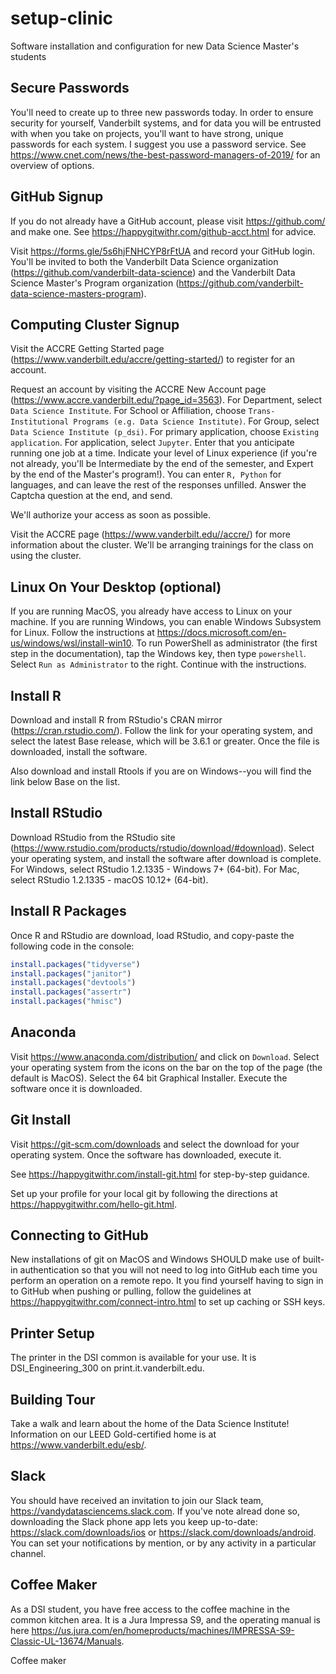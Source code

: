 # setup-clinic
Software installation and configuration for new Data Science Master's students 

## Secure Passwords

You'll need to create up to three new passwords today. In order to ensure security for yourself, Vanderbilt systems, and for data you will be entrusted with when you take on projects, you'll want to have strong, unique passwords for each system. I suggest you use a password service. See https://www.cnet.com/news/the-best-password-managers-of-2019/ for an overview of options. 

## GitHub Signup

If you do not already have a GitHub account, please visit https://github.com/ and make one. See https://happygitwithr.com/github-acct.html for advice. 

Visit https://forms.gle/5s6hjFNHCYP8rFtUA and record your GitHub login. You'll be invited to both the Vanderbilt Data Science organization (https://github.com/vanderbilt-data-science) and the Vanderbilt Data Science Master's Program organization (https://github.com/vanderbilt-data-science-masters-program). 

## Computing Cluster Signup

Visit the ACCRE Getting Started page (https://www.vanderbilt.edu/accre/getting-started/) to register for an account. 

Request an account by visiting the ACCRE New Account page (https://www.accre.vanderbilt.edu/?page_id=3563). For Department, select `Data Science Institute`. For School or Affiliation, choose `Trans-Institutional Programs (e.g. Data Science Institute)`. For Group, select `Data Science Institute (p_dsi)`. For primary application, choose `Existing application`. For application, select `Jupyter`. Enter that you anticipate running one job at a time. Indicate your level of Linux experience (if you're not already, you'll be Intermediate by the end of the semester, and Expert by the end of the Master's program!). You can enter `R, Python` for languages, and can leave the rest of the responses unfilled. Answer the Captcha question at the end, and send. 

We'll authorize your access as soon as possible. 

Visit the ACCRE page (https://www.vanderbilt.edu//accre/) for more information about the cluster. We'll be arranging trainings for the class on using the cluster. 

## Linux On Your Desktop (optional)

If you are running MacOS, you already have access to Linux on your machine. If you are running Windows, you can enable Windows Subsystem for Linux. Follow the instructions at https://docs.microsoft.com/en-us/windows/wsl/install-win10. To run PowerShell as administrator (the first step in the documentation), tap the Windows key, then type `powershell`. Select `Run as Administrator` to the right. Continue with the instructions.


## Install R

Download and install R from RStudio's CRAN mirror (https://cran.rstudio.com/). Follow the link for your operating system, and select the latest Base release, which will be 3.6.1 or greater. Once the file is downloaded, install the software.   

Also download and install Rtools if you are on Windows--you will find the link below Base on the list.

## Install RStudio

Download RStudio from the RStudio site (https://www.rstudio.com/products/rstudio/download/#download). Select your operating system, and install the software after download is complete. For Windows, select RStudio 1.2.1335 - Windows 7+ (64-bit). For Mac, select RStudio 1.2.1335 - macOS 10.12+ (64-bit). 

## Install R Packages

Once R and RStudio are download, load RStudio, and copy-paste the following code in the console:

```r
install.packages("tidyverse")
install.packages("janitor")
install.packages("devtools")
install.packages("assertr")
install.packages("hmisc")
```
## Anaconda

Visit https://www.anaconda.com/distribution/ and click on `Download`. Select your operating system from the icons on the bar on the top of the page (the default is MacOS). Select the 64 bit Graphical Installer. Execute the software once it is downloaded.  

##  Git Install

Visit https://git-scm.com/downloads and select the download for your operating system. Once the software has downloaded, execute it. 

See https://happygitwithr.com/install-git.html for step-by-step guidance. 

Set up your profile for your local git by following the directions at https://happygitwithr.com/hello-git.html. 

## Connecting to GitHub

New installations of git on MacOS and Windows SHOULD make use of built-in authentication so that you will not need to log into GitHub each time you perform an operation on a remote repo. It you find yourself having to sign in to GitHub when pushing or pulling, follow the guidelines at https://happygitwithr.com/connect-intro.html to set up caching or SSH keys. 

## Printer Setup

The printer in the DSI common is available for your use. It is DSI_Engineering_300 on print.it.vanderbilt.edu. 

## Building Tour

Take a walk and learn about the home of the Data Science Institute! Information on our LEED Gold-certified home is at https://www.vanderbilt.edu/esb/. 

## Slack

You should have received an invitation to join our Slack team, https://vandydatasciencems.slack.com. If you've note alread done so, downloading the Slack phone app lets you keep up-to-date: https://slack.com/downloads/ios or https://slack.com/downloads/android. You can set your notifications by mention, or by any activity in a particular channel. 

## Coffee Maker

As a DSI student, you have free access to the coffee machine in the common kitchen area. It is a Jura Impressa S9, and the operating manual is here https://us.jura.com/en/homeproducts/machines/IMPRESSA-S9-Classic-UL-13674/Manuals. 

Coffee maker 
